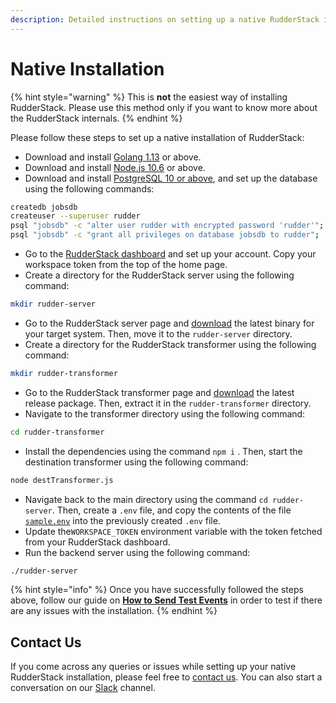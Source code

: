 ```yaml
---
description: Detailed instructions on setting up a native RudderStack installation
---
```


# Native Installation

{% hint style="warning" %}
This is **not** the easiest way of installing RudderStack. Please use this method only if you want to know more about the RudderStack internals.
{% endhint %}

Please follow these steps to set up a native installation of RudderStack:

* Download and install [Golang 1.13](https://golang.org/dl/) or above.
* Download and install [Node.js 10.6](https://nodejs.org/en/download/) or above.
* Download and install [PostgreSQL 10 or above](https://www.postgresql.org/download/), and set up the database using the following commands:

```bash
createdb jobsdb
createuser --superuser rudder
psql "jobsdb" -c "alter user rudder with encrypted password 'rudder'";
psql "jobsdb" -c "grant all privileges on database jobsdb to rudder";

```

* Go to the [RudderStack dashboard](https://app.rudderlabs.com/signup) and set up your account. Copy your workspace token from the top of the home page.
* Create a directory for the RudderStack server using the following command:

```bash
mkdir rudder-server
```

* Go to the RudderStack server page and [download](https://github.com/rudderlabs/rudder-server/releases) the latest binary for your target system. Then, move it to the `rudder-server` directory.
* Create a directory for the RudderStack transformer using the following command:

```bash
mkdir rudder-transformer
```

* Go to the RudderStack transformer page and [download](https://github.com/rudderlabs/rudder-transformer/releases) the latest release package. Then, extract it in the `rudder-transformer` directory.
* Navigate to the transformer directory using the following command:

```bash
cd rudder-transformer
```

* Install the dependencies using the command `npm i` . Then, start the destination transformer using the following command:

```bash
node destTransformer.js
```

* Navigate back to the main directory using the command `cd rudder-server`. Then, create a `.env` file, and copy the contents of the file [`sample.env`](https://github.com/rudderlabs/rudder-server/blob/master/config/sample.env) into the previously created `.env` file.
* Update the`WORKSPACE_TOKEN` environment variable with the token fetched from your RudderStack dashboard.
* Run the backend server using the following command:

```bash
./rudder-server
```

{% hint style="info" %}
Once you have successfully followed the steps above, follow our guide on [**How to Send Test Events**](https://docs.rudderstack.com/getting-started/installing-and-setting-up-rudderstack#how-to-send-test-events) in order to test if there are any issues with the installation.
{% endhint %}

## Contact Us

If you come across any queries or issues while setting up your native RudderStack installation, please feel free to [contact us](mailto:%20contact@rudderstack.com). You can also start a conversation on our [Slack](https://resources.rudderstack.com/join-rudderstack-slack) channel.  


